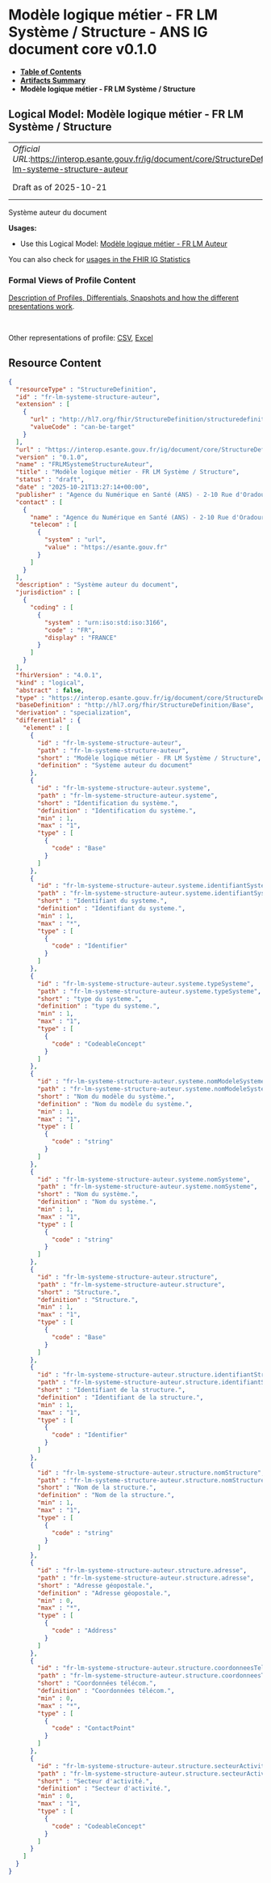 # Modèle logique métier - FR LM Système / Structure - ANS IG document core v0.1.0

* [**Table of Contents**](toc.md)
* [**Artifacts Summary**](artifacts.md)
* **Modèle logique métier - FR LM Système / Structure**

## Logical Model: Modèle logique métier - FR LM Système / Structure 

| | |
| :--- | :--- |
| *Official URL*:https://interop.esante.gouv.fr/ig/document/core/StructureDefinition/fr-lm-systeme-structure-auteur | *Version*:0.1.0 |
| Draft as of 2025-10-21 | *Computable Name*:FRLMSystemeStructureAuteur |

 
Système auteur du document 

**Usages:**

* Use this Logical Model: [Modèle logique métier - FR LM Auteur](StructureDefinition-fr-lm-auteur.md)

You can also check for [usages in the FHIR IG Statistics](https://packages2.fhir.org/xig/ans.document.fr.core|current/StructureDefinition/fr-lm-systeme-structure-auteur)

### Formal Views of Profile Content

 [Description of Profiles, Differentials, Snapshots and how the different presentations work](http://build.fhir.org/ig/FHIR/ig-guidance/readingIgs.html#structure-definitions). 

 

Other representations of profile: [CSV](StructureDefinition-fr-lm-systeme-structure-auteur.csv), [Excel](StructureDefinition-fr-lm-systeme-structure-auteur.xlsx) 



## Resource Content

```json
{
  "resourceType" : "StructureDefinition",
  "id" : "fr-lm-systeme-structure-auteur",
  "extension" : [
    {
      "url" : "http://hl7.org/fhir/StructureDefinition/structuredefinition-type-characteristics",
      "valueCode" : "can-be-target"
    }
  ],
  "url" : "https://interop.esante.gouv.fr/ig/document/core/StructureDefinition/fr-lm-systeme-structure-auteur",
  "version" : "0.1.0",
  "name" : "FRLMSystemeStructureAuteur",
  "title" : "Modèle logique métier - FR LM Système / Structure",
  "status" : "draft",
  "date" : "2025-10-21T13:27:14+00:00",
  "publisher" : "Agence du Numérique en Santé (ANS) - 2-10 Rue d'Oradour-sur-Glane, 75015 Paris",
  "contact" : [
    {
      "name" : "Agence du Numérique en Santé (ANS) - 2-10 Rue d'Oradour-sur-Glane, 75015 Paris",
      "telecom" : [
        {
          "system" : "url",
          "value" : "https://esante.gouv.fr"
        }
      ]
    }
  ],
  "description" : "Système auteur du document",
  "jurisdiction" : [
    {
      "coding" : [
        {
          "system" : "urn:iso:std:iso:3166",
          "code" : "FR",
          "display" : "FRANCE"
        }
      ]
    }
  ],
  "fhirVersion" : "4.0.1",
  "kind" : "logical",
  "abstract" : false,
  "type" : "https://interop.esante.gouv.fr/ig/document/core/StructureDefinition/fr-lm-systeme-structure-auteur",
  "baseDefinition" : "http://hl7.org/fhir/StructureDefinition/Base",
  "derivation" : "specialization",
  "differential" : {
    "element" : [
      {
        "id" : "fr-lm-systeme-structure-auteur",
        "path" : "fr-lm-systeme-structure-auteur",
        "short" : "Modèle logique métier - FR LM Système / Structure",
        "definition" : "Système auteur du document"
      },
      {
        "id" : "fr-lm-systeme-structure-auteur.systeme",
        "path" : "fr-lm-systeme-structure-auteur.systeme",
        "short" : "Identification du système.",
        "definition" : "Identification du système.",
        "min" : 1,
        "max" : "1",
        "type" : [
          {
            "code" : "Base"
          }
        ]
      },
      {
        "id" : "fr-lm-systeme-structure-auteur.systeme.identifiantSysteme",
        "path" : "fr-lm-systeme-structure-auteur.systeme.identifiantSysteme",
        "short" : "Identifiant du systeme.",
        "definition" : "Identifiant du systeme.",
        "min" : 1,
        "max" : "*",
        "type" : [
          {
            "code" : "Identifier"
          }
        ]
      },
      {
        "id" : "fr-lm-systeme-structure-auteur.systeme.typeSysteme",
        "path" : "fr-lm-systeme-structure-auteur.systeme.typeSysteme",
        "short" : "type du systeme.",
        "definition" : "type du systeme.",
        "min" : 1,
        "max" : "1",
        "type" : [
          {
            "code" : "CodeableConcept"
          }
        ]
      },
      {
        "id" : "fr-lm-systeme-structure-auteur.systeme.nomModeleSysteme",
        "path" : "fr-lm-systeme-structure-auteur.systeme.nomModeleSysteme",
        "short" : "Nom du modèle du système.",
        "definition" : "Nom du modèle du système.",
        "min" : 1,
        "max" : "1",
        "type" : [
          {
            "code" : "string"
          }
        ]
      },
      {
        "id" : "fr-lm-systeme-structure-auteur.systeme.nomSysteme",
        "path" : "fr-lm-systeme-structure-auteur.systeme.nomSysteme",
        "short" : "Nom du système.",
        "definition" : "Nom du système.",
        "min" : 1,
        "max" : "1",
        "type" : [
          {
            "code" : "string"
          }
        ]
      },
      {
        "id" : "fr-lm-systeme-structure-auteur.structure",
        "path" : "fr-lm-systeme-structure-auteur.structure",
        "short" : "Structure.",
        "definition" : "Structure.",
        "min" : 1,
        "max" : "1",
        "type" : [
          {
            "code" : "Base"
          }
        ]
      },
      {
        "id" : "fr-lm-systeme-structure-auteur.structure.identifiantStructure",
        "path" : "fr-lm-systeme-structure-auteur.structure.identifiantStructure",
        "short" : "Identifiant de la structure.",
        "definition" : "Identifiant de la structure.",
        "min" : 1,
        "max" : "1",
        "type" : [
          {
            "code" : "Identifier"
          }
        ]
      },
      {
        "id" : "fr-lm-systeme-structure-auteur.structure.nomStructure",
        "path" : "fr-lm-systeme-structure-auteur.structure.nomStructure",
        "short" : "Nom de la structure.",
        "definition" : "Nom de la structure.",
        "min" : 1,
        "max" : "1",
        "type" : [
          {
            "code" : "string"
          }
        ]
      },
      {
        "id" : "fr-lm-systeme-structure-auteur.structure.adresse",
        "path" : "fr-lm-systeme-structure-auteur.structure.adresse",
        "short" : "Adresse géopostale.",
        "definition" : "Adresse géopostale.",
        "min" : 0,
        "max" : "*",
        "type" : [
          {
            "code" : "Address"
          }
        ]
      },
      {
        "id" : "fr-lm-systeme-structure-auteur.structure.coordonneesTelecom",
        "path" : "fr-lm-systeme-structure-auteur.structure.coordonneesTelecom",
        "short" : "Coordonnées télécom.",
        "definition" : "Coordonnées télécom.",
        "min" : 0,
        "max" : "*",
        "type" : [
          {
            "code" : "ContactPoint"
          }
        ]
      },
      {
        "id" : "fr-lm-systeme-structure-auteur.structure.secteurActivite",
        "path" : "fr-lm-systeme-structure-auteur.structure.secteurActivite",
        "short" : "Secteur d'activité.",
        "definition" : "Secteur d'activité.",
        "min" : 0,
        "max" : "1",
        "type" : [
          {
            "code" : "CodeableConcept"
          }
        ]
      }
    ]
  }
}

```
